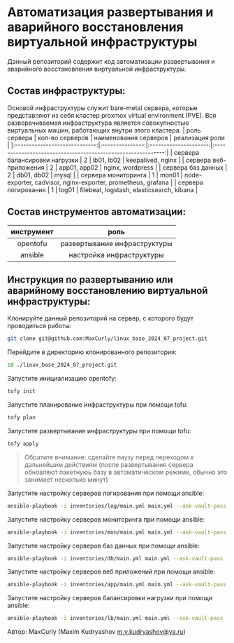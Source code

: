 Автоматизация развертывания и аварийного восстановления виртуальной инфраструктуры
============================

Данный репозиторий содержит код автоматизации развертывания и аварийного восстановления виртуальной инфраструктуры.

Состав инфраструктуры:
----------------------
Основой инфраструктуры служит bare-metal сервера, которые представляют из себя кластер proxmox virtual environment (PVE). Вся разворачиваемая инфраструктура является совокупностью виртуальных машин, работающих внутри этого кластера. 
|          роль сервера         | кол-во серверов | наименования серверов |                        реализация роли                       |
|:-----------------------------:|:---------------:|:---------------------:|:------------------------------------------------------------:|
| сервера балансировки нагрузки |        2        |       lb01, lb02      |                       keepalived, nginx                      |
|     сервера веб-приложения    |        2        |      app01, app02     |                       nginx, wordpress                       |
|      сервера баз данных      |        2        |       db01, db02      |                             mysql                            |
|      сервера мониторинга      |        1        |         mon01         | node-exporter, cadvisor, nginx-exporter, prometheus, grafana |
|      сервера логирования      |        1        |         log01         |           filebeat, logstash, elasticsearch, kibana          |

Состав инструментов автоматизации:
--------------------
| инструмент |              роль             |
|:----------:|:-----------------------------:|
|  opentofu  | развертывание инфраструктуры  |
|   ansible  |    настройка инфраструктуры   |

Инструкция по развертыванию или аварийному восстановлению виртуальной инфраструктуры:
---------------------
Клонируйте данный репозиторий на сервер, с которого будут проводиться работы:
```sh
git clone git@github.com:MaxCurly/linux_base_2024_07_project.git
```
Перейдите в директорию клонированного репозитория:
```sh
cd ./linux_base_2024_07_project.git
```
Запустите инициализацию opentofy:
```sh
tofy init
```
Запустите планирование инфраструктуры при помощи tofu: 
```sh
tofy plan
```
Запустите развертывание инфраструктуры при помощи tofu: 
```sh
tofy apply
```
> Обратите внимание: сделайте паузу перед переходом к дальнейшим действиям (после развертывания сервера обновляют пакетнуюь базу в автоматическом режиме, обычно это занимает несколько минут)

Запустите настройку серверов логирования при помощи ansible: 
```sh
ansible-playbook -i inventories/log/main.yml main.yml --ask-vault-pass
```
Запустите настройку серверов мониторинга при помощи ansible: 
```sh
ansible-playbook -i inventories/mon/main.yml main.yml --ask-vault-pass
```
Запустите настройку серверов баз данных при помощи ansible: 
```sh
ansible-playbook -i inventories/db/main.yml main.yml --ask-vault-pass
```
Запустите настройку серверов веб приложений при помощи ansible: 
```sh
ansible-playbook -i inventories/app/main.yml main.yml --ask-vault-pass
```
Запустите настройку серверов балансировки нагрузки при помощи ansible: 
```sh
ansible-playbook -i inventories/lb/main.yml main.yml --ask-vault-pass
```

Автор: MaxCurly (Maxim Kudryashov m.v.kudryashov@ya.ru)
